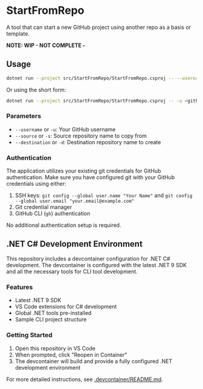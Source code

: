 # StartFromRepo
A tool that can start a new GitHub project using another repo as a basis or template.

**NOTE: WIP - NOT COMPLETE -**

## Usage

```bash
dotnet run --project src/StartFromRepo/StartFromRepo.csproj -- --username <github-username> --source <source-repo> --destination <destination-repo>
```

Or using the short form:

```bash
dotnet run --project src/StartFromRepo/StartFromRepo.csproj -- -u <github-username> -s <source-repo> -d <destination-repo>
```

### Parameters

- `--username` or `-u`: Your GitHub username
- `--source` or `-s`: Source repository name to copy from
- `--destination` or `-d`: Destination repository name to create

### Authentication

The application utilizes your existing git credentials for GitHub authentication. Make sure you have configured git with your GitHub credentials using either:

1. SSH keys: `git config --global user.name "Your Name"` and `git config --global user.email "your.email@example.com"`
2. Git credential manager
3. GitHub CLI (`gh`) authentication

No additional authentication setup is required.

## .NET C# Development Environment

This repository includes a devcontainer configuration for .NET C# development. The devcontainer is configured with the latest .NET 9 SDK and all the necessary tools for CLI tool development.

### Features

- Latest .NET 9 SDK
- VS Code extensions for C# development
- Global .NET tools pre-installed
- Sample CLI project structure

### Getting Started

1. Open this repository in VS Code
2. When prompted, click "Reopen in Container"
3. The devcontainer will build and provide a fully configured .NET development environment

For more detailed instructions, see [.devcontainer/README.md](.devcontainer/README.md).
